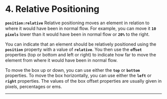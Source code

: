 # 4. Relative Positioning

**`position:relative`**
Relative positioning moves an element in relation to where it would have been in normal ﬂow. For example, you can move it **`10 pixels`** lower than it would have been in normal ﬂow or **`20%`** to the right.

You can indicate that an element should be relatively positioned using the **`position`** property with a value of **`relative`**.
You then use the **`oﬀset`** properties (top or bottom and left or right) to indicate how far to move the element from where it would have been in normal ﬂow.

To move the box up or down, you can use either the **`top`** or **`bottom`** properties. To move the box horizontally, you can use either the **`left`** or **`right`** properties.
The values of the box oﬀset properties are usually given in pixels, percentages or ems.

---
